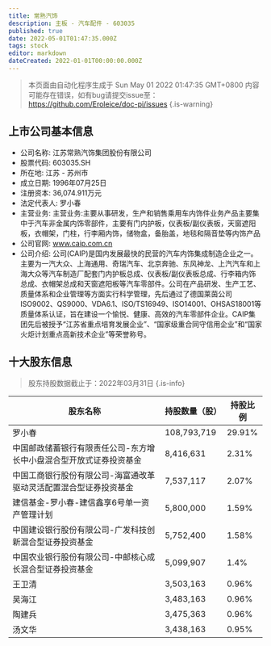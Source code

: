 ```yaml
---
title: 常熟汽饰
description: 主板 - 汽车配件 - 603035
published: true
date: 2022-05-01T01:47:35.000Z
tags: stock
editor: markdown
dateCreated: 2022-01-01T00:00:00.000Z
---
```


> 本页面由自动化程序生成于 Sun May 01 2022 01:47:35 GMT+0800
> 内容可能存在错误，如有bug请提交issue至：https://github.com/Eroleice/doc-pi/issues
{.is-warning}

## 上市公司基本信息
- 公司名称: 江苏常熟汽饰集团股份有限公司
- 股票代码: 603035.SH
- 所在地: 江苏 - 苏州市
- 成立日期: 1996年07月25日
- 注册资本: 36,074.911万元
- 法定代表人: 罗小春
- 主营业务: 主营业务:主要从事研发，生产和销售乘用车内饰件业务产品主要集中于汽车非金属内饰零部件，主要有门内护板，仪表板/副仪表板，天窗遮阳板，衣帽架，门柱，行李厢内饰，储物盒，备胎盖，地毯和隔音垫等内饰产品
- 公司官网: www.caip.com.cn
- 公司介绍: 公司(CAIP)是国内发展最快的民营的汽车内饰集成制造企业之一。主要为一汽大众、上海通用、奇瑞汽车、北京奔驰、东风神龙、上汽汽车和上海大众等汽车制造厂配套门内护板总成、仪表板/副仪表板总成、行李箱内饰总成、衣帽架总成和天窗遮阳板等汽车零部件。公司在产品研发、生产工艺、质量体系和企业管理等方面实行科学管理，先后通过了德国莱茵公司ISO9002、QS9000、VDA6.1、ISO/TS16949、ISO14001、OHSAS18001等质量体系认证，旨在建设一个愉悦、健康、高效的汽车零部件企业。CAIP集团先后被授予“江苏省重点培育发展企业”、“国家级重合同守信用企业”和“国家火炬计划重点高新技术企业”等荣誉称号。


## 十大股东信息
> 股东持股数据截止于：2022年03月31日
{.is-info}

| 股东名称 | 持股数量（股） | 持股比例 |
| --- | --- | --- |
| 罗小春 | 108,793,719 | 29.91% |
| 中国邮政储蓄银行有限责任公司-东方增长中小盘混合型开放式证券投资基金 | 8,416,631 | 2.31% |
| 中国工商银行股份有限公司-海富通改革驱动灵活配置混合型证券投资基金 | 7,537,117 | 2.07% |
| 建信基金-罗小春-建信鑫享6号单一资产管理计划 | 5,800,000 | 1.59% |
| 中国建设银行股份有限公司-广发科技创新混合型证券投资基金 | 5,752,400 | 1.58% |
| 中国农业银行股份有限公司-中邮核心成长混合型证券投资基金 | 5,099,907 | 1.4% |
| 王卫清 | 3,503,163 | 0.96% |
| 吴海江 | 3,483,163 | 0.96% |
| 陶建兵 | 3,475,363 | 0.96% |
| 汤文华 | 3,438,163 | 0.95% |




